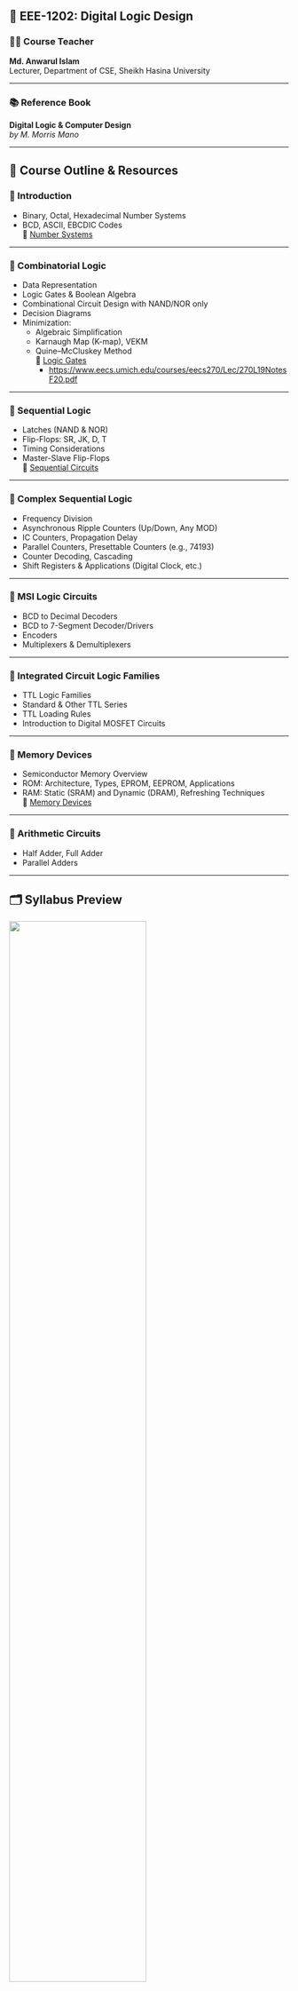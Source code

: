 ## 🔌 EEE-1202: Digital Logic Design

### 👨‍🏫 Course Teacher

**Md. Anwarul Islam**  
Lecturer, Department of CSE, Sheikh Hasina University

---

### 📚 Reference Book

**Digital Logic & Computer Design**  
_by M. Morris Mano_

---

## 🧭 Course Outline & Resources

### 🔹 Introduction

- Binary, Octal, Hexadecimal Number Systems
- BCD, ASCII, EBCDIC Codes  
  📄 [Number Systems](./slides/Lecture%20slide%201.pdf)

---

### 🔹 Combinatorial Logic

- Data Representation
- Logic Gates & Boolean Algebra
- Combinational Circuit Design with NAND/NOR only
- Decision Diagrams
- Minimization:
  - Algebraic Simplification
  - Karnaugh Map (K-map), VEKM
  - Quine–McCluskey Method  
    📄 [Logic Gates](./slides/Lecture%20slide%202.pdf)
    - https://www.eecs.umich.edu/courses/eecs270/Lec/270L19NotesF20.pdf

---

### 🔹 Sequential Logic

- Latches (NAND & NOR)
- Flip-Flops: SR, JK, D, T
- Timing Considerations
- Master-Slave Flip-Flops  
  📄 [Sequential Circuits](./slides/sequential%20circuit.pdf)

---

### 🔹 Complex Sequential Logic

- Frequency Division
- Asynchronous Ripple Counters (Up/Down, Any MOD)
- IC Counters, Propagation Delay
- Parallel Counters, Presettable Counters (e.g., 74193)
- Counter Decoding, Cascading
- Shift Registers & Applications (Digital Clock, etc.)

---

### 🔹 MSI Logic Circuits

- BCD to Decimal Decoders
- BCD to 7-Segment Decoder/Drivers
- Encoders
- Multiplexers & Demultiplexers

---

### 🔹 Integrated Circuit Logic Families

- TTL Logic Families
- Standard & Other TTL Series
- TTL Loading Rules
- Introduction to Digital MOSFET Circuits

---

### 🔹 Memory Devices

- Semiconductor Memory Overview
- ROM: Architecture, Types, EPROM, EEPROM, Applications
- RAM: Static (SRAM) and Dynamic (DRAM), Refreshing Techniques  
  📄 [Memory Devices](./slides/memory%20deivces.pdf)

---

### 🔹 Arithmetic Circuits

- Half Adder, Full Adder
- Parallel Adders

---

## 🗂️ Syllabus Preview

<img src="../extra/sy2.png" width="70%">

---
